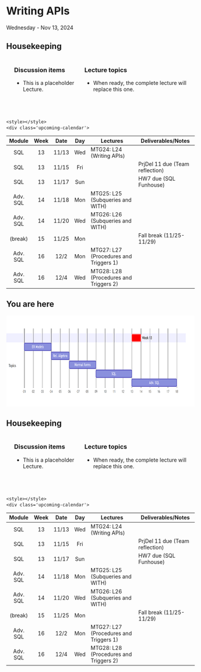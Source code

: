 # Writing APIs

Wednesday - Nov 13, 2024

## Housekeeping

<div class="columns">

<div class="column" width="9%">

</div>

<div class="column" width="45%">

### Discussion items

- This is a placeholder Lecture.

</div>

<div class="column" width="40%">

### Lecture topics

- When ready, the complete lecture will replace this one.

</div>

</div>

<div style="margin-top:25px">

 

</div>

<div>

    <style></style>
    <div class='upcoming-calendar'>

|  Module  | Week | Date  | Day | Lectures                               | Deliverables/Notes              |
|:--------:|:----:|:-----:|:---:|----------------------------------------|---------------------------------|
|   SQL    |  13  | 11/13 | Wed | MTG24: L24 (Writing APIs)              |                                 |
|   SQL    |  13  | 11/15 | Fri |                                        | PrjDel 11 due (Team reflection) |
|   SQL    |  13  | 11/17 | Sun |                                        | HW7 due (SQL Funhouse)          |
| Adv. SQL |  14  | 11/18 | Mon | MTG25: L25 (Subqueries and WITH)       |                                 |
| Adv. SQL |  14  | 11/20 | Wed | MTG26: L26 (Subqueries and WITH)       |                                 |
| (break)  |  15  | 11/25 | Mon |                                        | Fall break (11/25-11/29)        |
| Adv. SQL |  16  | 12/2  | Mon | MTG27: L27 (Procedures and Triggers 1) |                                 |
| Adv. SQL |  16  | 12/4  | Wed | MTG28: L28 (Procedures and Triggers 2) |                                 |

</div>

</div>

## You are here

<img src="lecture-24_files\figure-commonmark\mermaid-figure-1.png"
style="width:8.17in;height:2.54in" />

## Housekeeping

<div class="columns">

<div class="column" width="9%">

</div>

<div class="column" width="45%">

### Discussion items

- This is a placeholder Lecture.

</div>

<div class="column" width="40%">

### Lecture topics

- When ready, the complete lecture will replace this one.

</div>

</div>

<div style="margin-top:25px">

 

</div>

<div>

    <style></style>
    <div class='upcoming-calendar'>

|  Module  | Week | Date  | Day | Lectures                               | Deliverables/Notes              |
|:--------:|:----:|:-----:|:---:|----------------------------------------|---------------------------------|
|   SQL    |  13  | 11/13 | Wed | MTG24: L24 (Writing APIs)              |                                 |
|   SQL    |  13  | 11/15 | Fri |                                        | PrjDel 11 due (Team reflection) |
|   SQL    |  13  | 11/17 | Sun |                                        | HW7 due (SQL Funhouse)          |
| Adv. SQL |  14  | 11/18 | Mon | MTG25: L25 (Subqueries and WITH)       |                                 |
| Adv. SQL |  14  | 11/20 | Wed | MTG26: L26 (Subqueries and WITH)       |                                 |
| (break)  |  15  | 11/25 | Mon |                                        | Fall break (11/25-11/29)        |
| Adv. SQL |  16  | 12/2  | Mon | MTG27: L27 (Procedures and Triggers 1) |                                 |
| Adv. SQL |  16  | 12/4  | Wed | MTG28: L28 (Procedures and Triggers 2) |                                 |

</div>

</div>
